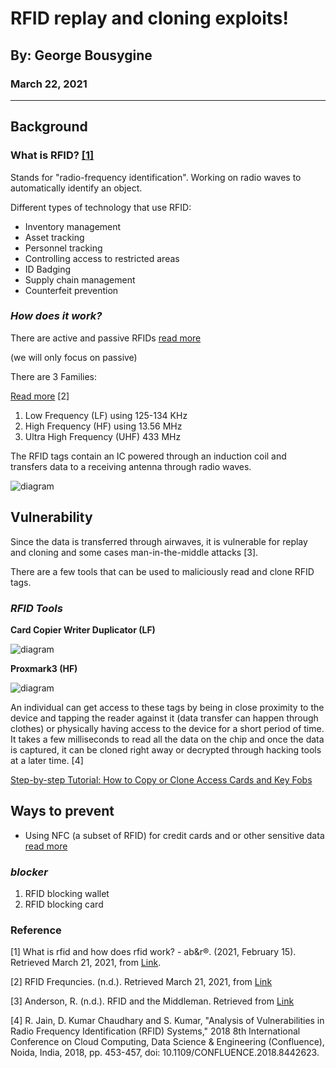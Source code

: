 # RFID replay and cloning exploits!

## By: George Bousygine
###  March 22, 2021
---

## **Background**  

### **What is RFID? [[1]](https://www.abr.com/what-is-rfid-how-does-rfid-work/)**
Stands for "radio-frequency identification". Working on radio waves to automatically identify an object. 

Different types of technology that use RFID: 

* Inventory management
*  Asset tracking
*  Personnel tracking
*  Controlling access to restricted areas
*  ID Badging
*  Supply chain management
*  Counterfeit prevention 

### *How does it work?*
There are active and passive RFIDs [read more](https://www.atlasrfidstore.com/rfid-insider/active-rfid-vs-passive-rfid#:~:text=Once%20the%20tag%20is%20read,back%20to%20the%20RF%20system.&text=Hard%20RFID%20tags%20are%20durable,metal%2C%20ceramic%20and%20even%20rubber.)

(we will only focus on passive)

There are 3 Families:

[Read more](https://www.atlasrfidstore.com/rfid-beginners-guide/) [2] 
1. Low Frequency (LF) using 125-134 KHz
2. High Frequency (HF) using 13.56 MHz
3. Ultra High Frequency (UHF) 433 MHz



The RFID tags contain an IC powered through an induction coil and transfers data to a receiving antenna through radio waves.

![diagram](https://www.electronicshub.org/wp-content/uploads/2013/07/Functioning-Principle-of-RFID-Device.png)





## **Vulnerability**

Since the data is transferred through airwaves, it is vulnerable for replay and cloning and some cases man-in-the-middle attacks [3].

There are a few tools that can be used to maliciously read and clone RFID tags.
### *RFID Tools*

**Card Copier Writer Duplicator (LF)**

![diagram](https://encrypted-tbn0.gstatic.com/images?q=tbn:ANd9GcSCL6cAH4VN4qzJVZIT0h3huTkpe4EjGIXExw&usqp=CAU)

**Proxmark3 (HF)**

![diagram](https://encrypted-tbn0.gstatic.com/images?q=tbn:ANd9GcRpjDVRPJ8c_1i4t9KRFN8Wp9HV3sop6Ktvmw&usqp=CAU)


An individual can get access to these tags by being in close proximity to the device and tapping the reader against it (data transfer can happen through clothes) or physically having access to the device for a short period of time. It takes a few milliseconds to read all the data on the chip and once the data is captured, it can be cloned right away or decrypted through hacking tools at a later time. [4]

[Step-by-step Tutorial: How to Copy or Clone Access Cards and Key Fobs](https://www.getkisi.com/blog/how-to-copy-access-cards-and-keyfobs)

## **Ways to prevent**

* Using NFC (a subset of RFID) for credit cards and or other sensitive data  [read more](https://www.pcworld.com/article/2938520/nfc-security-3-ways-to-avoid-being-hacked.html#:~:text=NFC%2C%20based%20on%20contactless%20smartcard,and%20adding%20security%20and%20privacy.)

### *blocker*
1. RFID blocking wallet
2. RFID blocking card


### **Reference**


[1] What is rfid and how does rfid work? - ab&amp;r®. (2021, February 15). Retrieved March 21, 2021, from [Link](https://www.abr.com/what-is-rfid-how-does-rfid-work/). 


[2] RFID Frequncies. (n.d.). Retrieved March 21, 2021, from  [Link](https://www.atlasrfidstore.com/rfid-beginners-guide/)

[3] Anderson, R. (n.d.). RFID and the Middleman. Retrieved from [Link](https://www.cl.cam.ac.uk/~rja14/rfid-fc07.pdf)

[4] R. Jain, D. Kumar Chaudhary and S. Kumar, "Analysis of Vulnerabilities in Radio Frequency Identification (RFID) Systems," 2018 8th International Conference on Cloud Computing, Data Science & Engineering (Confluence), Noida, India, 2018, pp. 453-457, doi: 10.1109/CONFLUENCE.2018.8442623.
